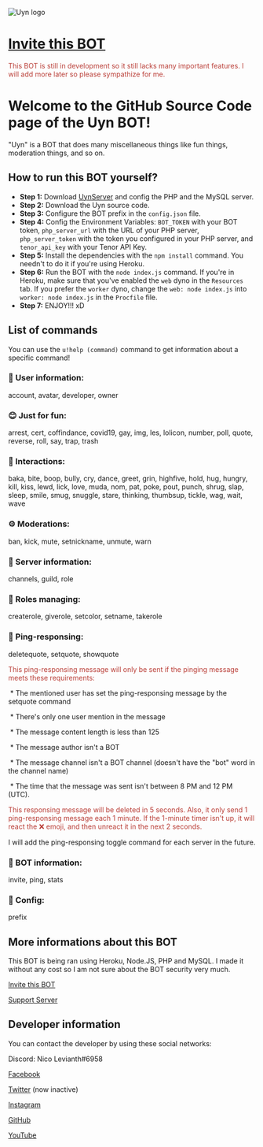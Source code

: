 ![Uyn logo](https://i.imgur.com/1UHPT0e.png)

# [Invite this BOT](https://discord.com/oauth2/authorize?client_id=770981744165519390&scope=bot&permissions=271707254)

<span style="color:#ba3f38">This BOT is still in development so it still lacks many important features. I will add more later so please sympathize for me.</span>

# Welcome to the GitHub Source Code page of the Uyn BOT!

"Uyn" is a BOT that does many miscellaneous things like fun things, moderation things, and so on.

## How to run this BOT yourself?

* **Step 1:** Download [UynServer](https://www.github.com/LilShieru/UynServer) and config the PHP and the MySQL server.
* **Step 2:** Download the Uyn source code.
* **Step 3:** Configure the BOT prefix in the `config.json` file.
* **Step 4:** Config the Environment Variables: `BOT_TOKEN` with your BOT token, `php_server_url` with the URL of your PHP server, `php_server_token` with the token you configured in your PHP server, and `tenor_api_key` with your Tenor API Key.
* **Step 5:** Install the dependencies with the `npm install` command. You needn't to do it if you're using Heroku.
* **Step 6:** Run the BOT with the `node index.js` command. If you're in Heroku, make sure that you've enabled the `web` dyno in the `Resources` tab. If you prefer the `worker` dyno, change the `web: node index.js` into `worker: node index.js` in the `Procfile` file.
* **Step 7:** ENJOY!!! xD

## List of commands

You can use the `u!help (command)` command to get information about a specific command!

### 👥 User information:

account, avatar, developer, owner

### 😊 Just for fun:

arrest, cert, coffindance, covid19, gay, img, les, lolicon, number, poll, quote, reverse, roll, say, trap, trash

### 👋 Interactions:

baka, bite, boop, bully, cry, dance, greet, grin, highfive, hold, hug, hungry, kill, kiss, lewd, lick, love, muda, nom, pat, poke, pout, punch, shrug, slap, sleep, smile, smug, snuggle, stare, thinking, thumbsup, tickle, wag, wait, wave

### ⚙️ Moderations:

ban, kick, mute, setnickname, unmute, warn

### 🚩 Server information:

channels, guild, role

### 📜 Roles managing:

createrole, giverole, setcolor, setname, takerole

### 💬 Ping-responsing:

deletequote, setquote, showquote

<span style="color:#ba3f38">This ping-responsing message will only be sent if the pinging message meets these requirements:</span>

 * The mentioned user has set the ping-responsing message by the setquote command

 * There's only one user mention in the message

 * The message content length is less than 125

 * The message author isn't a BOT

 * The message channel isn't a BOT channel (doesn't have the "bot" word in the channel name)

 * The time that the message was sent isn't between 8 PM and 12 PM (UTC).

<span style="color:#ba3f38">This responsing message will be deleted in 5 seconds. Also, it only send 1 ping-responsing message each 1 minute. If the 1-minute timer isn't up, it will react the ❌ emoji, and then unreact it in the next 2 seconds.</span>

I will add the ping-responsing toggle command for each server in the future.

### 🤖 BOT information:

invite, ping, stats

### 👋 Config:

prefix

## More informations about this BOT

This BOT is being ran using Heroku, Node.JS, PHP and MySQL. I made it without any cost so I am not sure about the BOT security very much.

[Invite this BOT](https://discord.com/oauth2/authorize?client_id=770981744165519390&scope=bot&permissions=271707254)

[Support Server](https://discord.gg/v9c27j9CQ6)

## Developer information

You can contact the developer by using these social networks:

Discord: Nico Levianth#6958

[Facebook](https://www.facebook.com/Yonaka12)

[Twitter](https://www.twitter.com/reallynotciel) (now inactive)

[Instagram](https://www.instagram.com/reallynotciel)

[GitHub](https://www.github.com/LilShieru)

[YouTube](https://www.youtube.com/c/yutorimegami)

